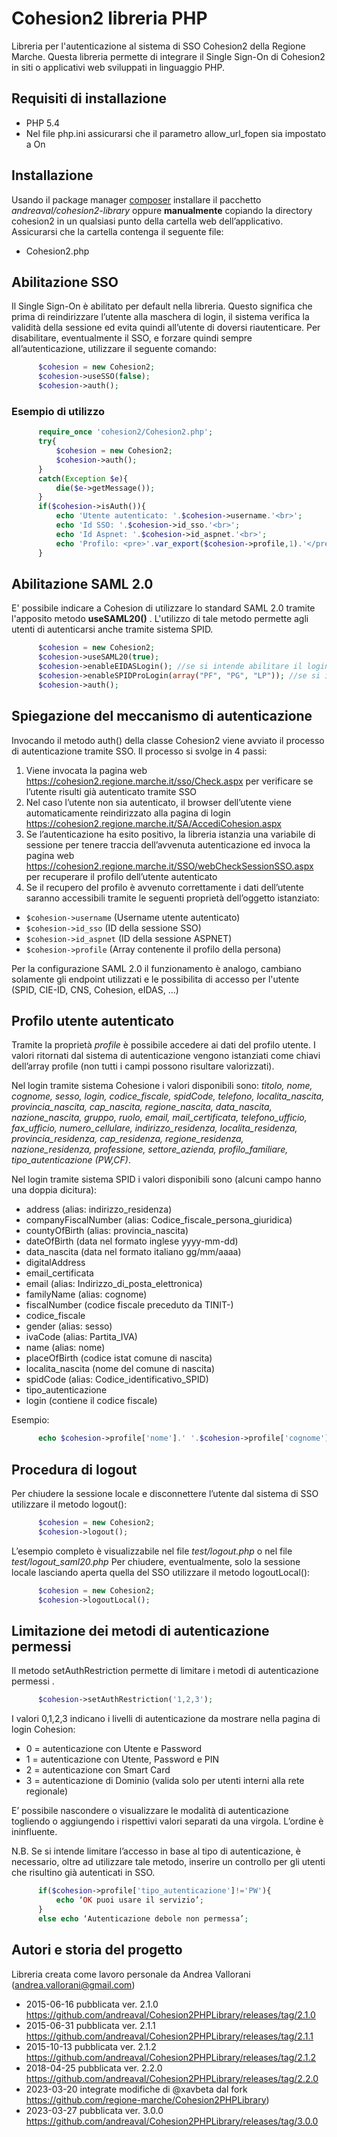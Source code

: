 # Cohesion2 libreria PHP
Libreria per l'autenticazione al sistema di SSO Cohesion2 della Regione Marche. 
Questa libreria  permette di integrare il  Single Sign-On di Cohesion2 in siti o applicativi web sviluppati in linguaggio PHP. 

## Requisiti di installazione
* PHP 5.4
* Nel file php.ini  assicurarsi che il parametro allow_url_fopen sia impostato a On

## Installazione
Usando il package manager [composer](https://getcomposer.org/) installare il pacchetto *andreaval/cohesion2-library*
oppure
**manualmente** copiando la directory cohesion2 in un qualsiasi punto della cartella web dell’applicativo. Assicurarsi che la cartella contenga il seguente file:
-	Cohesion2.php

## Abilitazione SSO
Il Single Sign-On è abilitato per default nella libreria. Questo significa che prima di reindirizzare l’utente alla maschera di login, il sistema verifica la validità della sessione ed evita quindi all’utente di doversi riautenticare.
Per disabilitare, eventualmente il SSO, e forzare quindi sempre all’autenticazione, utilizzare il seguente comando:

```php
      $cohesion = new Cohesion2;
      $cohesion->useSSO(false);
      $cohesion->auth();
```

### Esempio di utilizzo

```php
      require_once 'cohesion2/Cohesion2.php';
      try{
          $cohesion = new Cohesion2;
          $cohesion->auth();
      }
      catch(Exception $e){
          die($e->getMessage());
      }
      if($cohesion->isAuth()){
          echo 'Utente autenticato: '.$cohesion->username.'<br>';
          echo 'Id SSO: '.$cohesion->id_sso.'<br>';
          echo 'Id Aspnet: '.$cohesion->id_aspnet.'<br>';
          echo 'Profilo: <pre>'.var_export($cohesion->profile,1).'</pre>';
      } 
```

## Abilitazione SAML 2.0
E' possibile indicare a Cohesion di utilizzare lo standard SAML 2.0 tramite l'apposito metodo **useSAML20()** . L'utilizzo di tale metodo permette agli utenti di autenticarsi anche tramite sistema SPID.

```php
      $cohesion = new Cohesion2;
      $cohesion->useSAML20(true);
      $cohesion->enableEIDASLogin(); //se si intende abilitare il login eIDAS
      $cohesion->enableSPIDProLogin(array("PF", "PG", "LP")); //se si intende abilitare il login SPID Professionale
      $cohesion->auth();
```

## Spiegazione del meccanismo di autenticazione
Invocando il metodo auth() della classe Cohesion2 viene avviato il processo di autenticazione tramite SSO. Il processo si svolge in 4 passi:

1. Viene invocata la pagina web https://cohesion2.regione.marche.it/sso/Check.aspx per verificare se l’utente risulti già autenticato tramite SSO
2. Nel caso l’utente non sia autenticato, il browser dell’utente viene automaticamente reindirizzato alla pagina di login https://cohesion2.regione.marche.it/SA/AccediCohesion.aspx
3. Se l’autenticazione ha esito positivo, la libreria istanzia una variabile di sessione per tenere traccia dell’avvenuta autenticazione ed invoca la pagina web https://cohesion2.regione.marche.it/SSO/webCheckSessionSSO.aspx per recuperare il profilo dell’utente autenticato
4. Se il recupero del profilo è avvenuto correttamente i dati dell’utente saranno accessibili tramite le seguenti proprietà dell’oggetto istanziato:
- `$cohesion->username` (Username utente autenticato)
- `$cohesion->id_sso` (ID della sessione SSO)
- `$cohesion->id_aspnet` (ID della sessione ASPNET)
- `$cohesion->profile` (Array contenente il profilo della persona)

Per la configurazione SAML 2.0 il funzionamento è analogo, cambiano solamente gli endpoint utilizzati e le possibilita di accesso per l'utente (SPID, CIE-ID, CNS, Cohesion, eIDAS, ...)

## Profilo utente autenticato
Tramite la proprietà  *profile*  è possibile accedere ai dati del profilo utente. 
I valori ritornati dal sistema di autenticazione vengono istanziati come chiavi dell’array profile (non tutti i campi possono risultare valorizzati).

Nel login tramite sistema Cohesione i valori disponibili sono:
*titolo, nome, cognome, sesso, login, codice_fiscale, spidCode, telefono, localita_nascita, provincia_nascita, cap_nascita, regione_nascita,
data_nascita, nazione_nascita, gruppo, ruolo, email, mail_certificata, telefono_ufficio, fax_ufficio, numero_cellulare, 
indirizzo_residenza, localita_residenza, provincia_residenza, cap_residenza, regione_residenza, nazione_residenza, professione, 
settore_azienda, profilo_familiare, tipo_autenticazione (PW,CF)*.

Nel login tramite sistema SPID i valori disponibili sono (alcuni campo hanno una doppia dicitura):
- address (alias: indirizzo_residenza)
- companyFiscalNumber (alias: Codice_fiscale_persona_giuridica)
- countyOfBirth (alias: provincia_nascita)
- dateOfBirth (data nel formato inglese yyyy-mm-dd)
- data_nascita (data nel formato italiano gg/mm/aaaa)
- digitalAddress
- email_certificata
- email (alias: Indirizzo_di_posta_elettronica)
- familyName (alias: cognome)
- fiscalNumber (codice fiscale preceduto da TINIT-)
- codice_fiscale
- gender (alias: sesso)
- ivaCode (alias: Partita_IVA)
- name (alias: nome)
- placeOfBirth (codice istat comune di nascita)
- localita_nascita (nome del comune di nascita)
- spidCode (alias: Codice_identificativo_SPID)
- tipo_autenticazione
- login (contiene il codice fiscale)

Esempio:

```php
      echo $cohesion->profile['nome'].' '.$cohesion->profile['cognome'];
```

## Procedura di logout
Per chiudere la sessione locale e disconnettere l’utente dal sistema di SSO utilizzare il metodo logout():

```php
      $cohesion = new Cohesion2;
      $cohesion->logout();
```

L’esempio completo è visualizzabile nel file *test/logout.php* o nel file *test/logout_saml20.php*
Per chiudere, eventualmente, solo la sessione locale lasciando aperta quella del SSO utilizzare il metodo logoutLocal():

```php
      $cohesion = new Cohesion2;
      $cohesion->logoutLocal();
```

## Limitazione dei metodi di autenticazione permessi
Il metodo setAuthRestriction  permette di limitare i metodi di autenticazione permessi .

```php
      $cohesion->setAuthRestriction('1,2,3');
```

I valori 0,1,2,3 indicano i livelli di autenticazione da mostrare nella pagina di login Cohesion:

- 0 = autenticazione con Utente e Password
- 1 = autenticazione con Utente, Password e PIN
- 2 = autenticazione con Smart Card
- 3 = autenticazione di Dominio (valida solo per utenti interni alla rete regionale)

E’ possibile nascondere o visualizzare le modalità di autenticazione togliendo o aggiungendo i rispettivi valori separati da una virgola. L’ordine è ininfluente.

N.B. Se si intende limitare l’accesso in base al tipo di autenticazione, è necessario, oltre ad utilizzare tale metodo, inserire un controllo per gli utenti che risultino già autenticati in SSO.

```php
      if($cohesion->profile['tipo_autenticazione']!='PW'){
          echo ‘OK puoi usare il servizio’;
      }
      else echo ‘Autenticazione debole non permessa’;
```

## Autori e storia del progetto
Libreria creata come lavoro personale da Andrea Vallorani (andrea.vallorani@gmail.com)

- 2015-06-16 pubblicata ver. 2.1.0 https://github.com/andreaval/Cohesion2PHPLibrary/releases/tag/2.1.0
- 2015-06-31 pubblicata ver. 2.1.1 https://github.com/andreaval/Cohesion2PHPLibrary/releases/tag/2.1.1
- 2015-10-13 pubblicata ver. 2.1.2 https://github.com/andreaval/Cohesion2PHPLibrary/releases/tag/2.1.2
- 2018-04-25 pubblicata ver. 2.2.0 https://github.com/andreaval/Cohesion2PHPLibrary/releases/tag/2.2.0
- 2023-03-20 integrate modifiche di @xavbeta dal fork https://github.com/regione-marche/Cohesion2PHPLibrary)
- 2023-03-27 pubblicata ver. 3.0.0 https://github.com/andreaval/Cohesion2PHPLibrary/releases/tag/3.0.0

